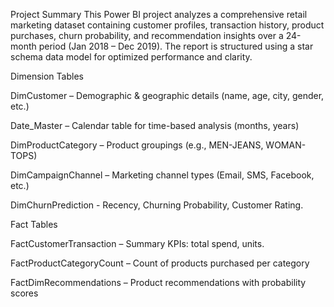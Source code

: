 Project Summary
This Power BI project analyzes a comprehensive retail marketing dataset containing customer profiles, transaction history, product purchases, churn probability, and recommendation insights over a 24-month period (Jan 2018 – Dec 2019). The report is structured using a star schema data model for optimized performance and clarity.

Dimension Tables

DimCustomer – Demographic & geographic details (name, age, city, gender, etc.)

Date_Master – Calendar table for time-based analysis (months, years)

DimProductCategory – Product groupings (e.g., MEN-JEANS, WOMAN-TOPS)

DimCampaignChannel – Marketing channel types (Email, SMS, Facebook, etc.)

DimChurnPrediction  - Recency, Churning Probability, Customer Rating.

Fact Tables

FactCustomerTransaction – Summary KPIs: total spend, units.

FactProductCategoryCount – Count of products purchased per category

FactDimRecommendations – Product recommendations with probability scores

